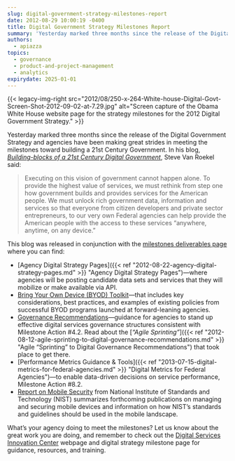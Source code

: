 ```yaml
---
slug: digital-government-strategy-milestones-report
date: 2012-08-29 10:00:19 -0400
title: Digital Government Strategy Milestones Report
summary: 'Yesterday marked three months since the release of the Digital Government Strategy and agencies have been making great strides in meeting the milestones toward building a 21st Century Government.'
authors:
  - apiazza
topics:
  - governance
  - product-and-project-management
  - analytics
expirydate: 2025-01-01
---
```


{{< legacy-img-right src="2012/08/250-x-264-White-house-Digital-Govt-Screen-Shot-2012-09-02-at-7.29.jpg" alt="Screen capture of the Obama White House website page for the strategy milestones for the 2012 Digital Government Strategy." >}}

Yesterday marked three months since the release of the Digital Government Strategy and agencies have been making great strides in meeting the milestones toward building a 21st Century Government. In his blog, [_Building-blocks of a 21st Century Digital Government_](https://obamawhitehouse.archives.gov/blog/2012/08/23/building-blocks-21st-century-digital-government), Steve Van Roekel said:

> Executing on this vision of government cannot happen alone. To provide the highest value of services, we must rethink from step one how government builds and provides services for the American people. We must unlock rich government data, information and services so that everyone from citizen developers and private sector entrepreneurs, to our very own Federal agencies can help provide the American people with the access to these services “anywhere, anytime, on any device.”

This blog was released in conjunction with the [milestones deliverables page](https://obamawhitehouse.archives.gov/digitalgov/deliverables) where you can find:

  * [Agency Digital Strategy Pages]({{< ref "2012-08-22-agency-digital-strategy-pages.md" >}} "Agency Digital Strategy Pages")—where agencies will be posting candidate data sets and services that they will mobilize or make available via API.
  * [Bring Your Own Device (BYOD) Toolkit](https://obamawhitehouse.archives.gov/digitalgov/bring-your-own-device)—that includes key considerations, best practices, and examples of existing policies from successful BYOD programs launched at forward-leaning agencies.
  * [Governance Recommendations](https://obamawhitehouse.archives.gov/digitalgov/digital-services-governance-recommendations)—guidance for agencies to stand up effective digital services governance structures consistent with Milestone Action #4.2. Read about the [_&#8220;Agile Sprinting&#8221;_]({{< ref "2012-08-12-agile-sprinting-to-digital-governance-recommendations.md" >}} "Agile “Sprinting” to Digital Governance Recommendations") that took place to get there.
  * [Performance Metrics Guidance & Tools]({{< ref "2013-07-15-digital-metrics-for-federal-agencies.md" >}} "Digital Metrics for Federal Agencies")—to enable data-driven decisions on service performance, Milestone Action #8.2.
  * [Report on Mobile Security](http://csrc.nist.gov/) from National Institute of Standards and Technology (NIST) summarizes forthcoming publications on managing and securing mobile devices and information on how NIST’s standards and guidelines should be used in the mobile landscape.

What&#8217;s your agency doing to meet the milestones? Let us know about the great work you are doing, and remember to check out the [Digital Services Innovation Center](http://gsablogs.gsa.gov/dsic/) webpage and digital strategy milestone page for guidance, resources, and training.

